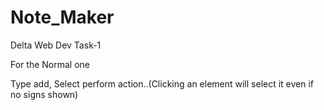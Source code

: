 # Note_Maker

Delta Web Dev Task-1 

For the Normal one

Type add, Select perform action..(Clicking an element will select it even if no signs shown)
